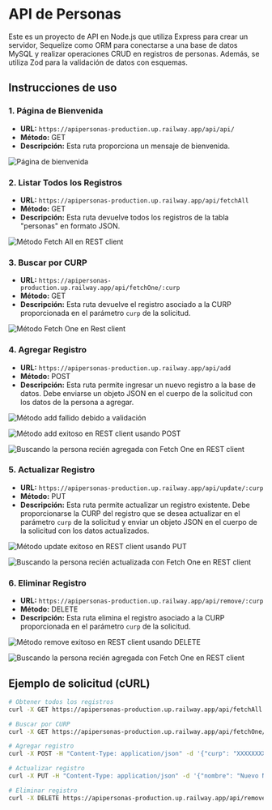 # API de Personas

Este es un proyecto de API en Node.js que utiliza Express para crear un servidor, Sequelize como ORM para conectarse a una base de datos MySQL y realizar operaciones CRUD en registros de personas. Además, se utiliza Zod para la validación de datos con esquemas.

## Instrucciones de uso

### 1. Página de Bienvenida

- **URL:** `https://apipersonas-production.up.railway.app/api/api/`
- **Método:** GET
- **Descripción:** Esta ruta proporciona un mensaje de bienvenida.

![Página de bienvenida](screenshots/welcomePage.jpeg)

### 2. Listar Todos los Registros

- **URL:** `https://apipersonas-production.up.railway.app/api/fetchAll`
- **Método:** GET
- **Descripción:** Esta ruta devuelve todos los registros de la tabla "personas" en formato JSON.

![Método Fetch All en REST client](screenshots/fetchAll.jpeg)

### 3. Buscar por CURP

- **URL:** `https://apipersonas-production.up.railway.app/api/fetchOne/:curp`
- **Método:** GET
- **Descripción:** Esta ruta devuelve el registro asociado a la CURP proporcionada en el parámetro `curp` de la solicitud.

![Método Fetch One en Rest client](screenshots/fetchOne.jpeg)

### 4. Agregar Registro

- **URL:** `https://apipersonas-production.up.railway.app/api/add`
- **Método:** POST
- **Descripción:** Esta ruta permite ingresar un nuevo registro a la base de datos. Debe enviarse un objeto JSON en el cuerpo de la solicitud con los datos de la persona a agregar.

![Método add fallido debido a validación](screenshots/add_failed.jpeg)

![Método add exitoso en REST client usando POST](screenshots/add_success.jpeg)

![Buscando la persona recién agregada con Fetch One en REST client](screenshots/fetch_recentlyadded.jpeg)

### 5. Actualizar Registro

- **URL:** `https://apipersonas-production.up.railway.app/api/update/:curp`
- **Método:** PUT
- **Descripción:** Esta ruta permite actualizar un registro existente. Debe proporcionarse la CURP del registro que se desea actualizar en el parámetro `curp` de la solicitud y enviar un objeto JSON en el cuerpo de la solicitud con los datos actualizados.

![Método update exitoso en REST client usando PUT](screenshots/update.jpeg)

![Buscando la persona recién actualizada con Fetch One en REST client](screenshots/fetch_recentlyupdated.jpeg)

### 6. Eliminar Registro

- **URL:** `https://apipersonas-production.up.railway.app/api/remove/:curp`
- **Método:** DELETE
- **Descripción:** Esta ruta elimina el registro asociado a la CURP proporcionada en el parámetro `curp` de la solicitud.

![Método remove exitoso en REST client usando DELETE](screenshots/remove.jpeg)

![Buscando la persona recién agregada con Fetch One en REST client](screenshots/fetch_recentlyremoved.jpeg)

## Ejemplo de solicitud (cURL)

```bash
# Obtener todos los registros
curl -X GET https://apipersonas-production.up.railway.app/api/fetchAll

# Buscar por CURP
curl -X GET https://apipersonas-production.up.railway.app/api/fetchOne/XXXXXXXXXXXXXXXXXX

# Agregar registro
curl -X POST -H "Content-Type: application/json" -d '{"curp": "XXXXXXXXXXXXXXXXXX", "nombre": "Nombre", "apellido_paterno": "Apellido", "apellido_materno": "Apellido", "sexo": "M", "fecha_nacimiento": "2000-01-01", "estado": "Estado", "municipio": "Municipio", "genero": "Otro"}' https://apipersonas-production.up.railway.app/api/add

# Actualizar registro
curl -X PUT -H "Content-Type: application/json" -d '{"nombre": "Nuevo Nombre"}' https://apipersonas-production.up.railway.app/api/update/XXXXXXXXXXXXXXXXXX

# Eliminar registro
curl -X DELETE https://apipersonas-production.up.railway.app/api/remove/XXXXXXXXXXXXXXXXXX
